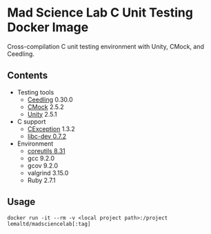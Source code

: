 # Mad Science Lab C Unit Testing Docker Image
Cross-compilation C unit testing environment with Unity, CMock, and Ceedling.

## Contents
* Testing tools
  * [Ceedling](http://www.throwtheswitch.org/ceedling) 0.30.0
  * [CMock](http://www.throwtheswitch.org/cmock) 2.5.2
  * [Unity](http://www.throwtheswitch.org/unity) 2.5.1
* C support
  * [CException](http://www.throwtheswitch.org/cexception) 1.3.2
  * [libc-dev 0.7.2](https://pkgs.alpinelinux.org/package/v3.11/main/x86/libc-dev)
* Environment
  * [coreutils 8.31](https://pkgs.alpinelinux.org/package/v3.11/main/x86/coreutils)
  * gcc 9.2.0
  * gcov 9.2.0
  * valgrind 3.15.0
  * Ruby 2.7.1

## Usage
`docker run -it --rm -v <local project path>:/project lemaltd/madsciencelab[:tag]`

